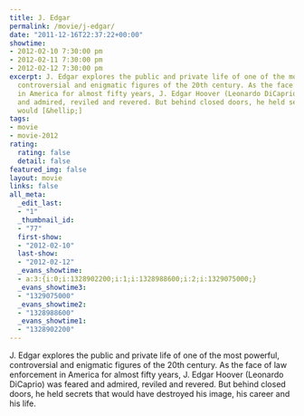 ```yaml
---
title: J. Edgar
permalink: /movie/j-edgar/
date: "2011-12-16T22:37:22+00:00"
showtime:
- 2012-02-10 7:30:00 pm
- 2012-02-11 7:30:00 pm
- 2012-02-12 7:30:00 pm
excerpt: J. Edgar explores the public and private life of one of the most powerful,
  controversial and enigmatic figures of the 20th century. As the face of law enforcement
  in America for almost fifty years, J. Edgar Hoover (Leonardo DiCaprio) was feared
  and admired, reviled and revered. But behind closed doors, he held secrets that
  would [&hellip;]
tags:
- movie
- movie-2012
rating:
  rating: false
  detail: false
featured_img: false
layout: movie
links: false
all_meta:
  _edit_last:
  - "1"
  _thumbnail_id:
  - "77"
  first-show:
  - "2012-02-10"
  last-show:
  - "2012-02-12"
  _evans_showtime:
  - a:3:{i:0;i:1328902200;i:1;i:1328988600;i:2;i:1329075000;}
  _evans_showtime3:
  - "1329075000"
  _evans_showtime2:
  - "1328988600"
  _evans_showtime1:
  - "1328902200"
---
```


J. Edgar explores the public and private life of one of the most powerful, controversial and enigmatic figures of the 20th century. As the face of law enforcement in America for almost fifty years, J. Edgar Hoover (Leonardo DiCaprio) was feared and admired, reviled and revered. But behind closed doors, he held secrets that would have destroyed his image, his career and his life.